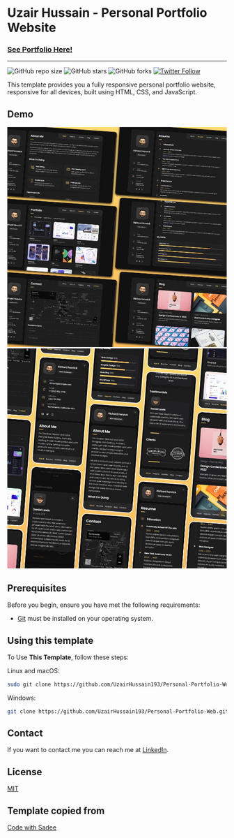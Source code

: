 # Uzair Hussain - Personal Portfolio Website

### [See Portfolio Here!](https://uzairhussain.tech/)

---
![GitHub repo size](https://img.shields.io/github/repo-size/UzairHussain193/Personal-Portfolio-Web)
![GitHub stars](https://img.shields.io/github/stars/UzairHussain193/Personal-Portfolio-Web?style=social)
![GitHub forks](https://img.shields.io/github/forks/UzairHussain193/Personal-Portfolio-Web?style=social)
[![Twitter Follow](https://img.shields.io/twitter/follow/uzairhussain193_?style=social)](https://twitter.com/intent/follow?screen_name=uzairhussain193_)


This template provides you a fully responsive personal portfolio website, responsive for all devices, built using HTML, CSS, and JavaScript.

## Demo

![vCard Desktop Demo](./website-demo-image/desktop.png "Desktop Demo")
![vCard Mobile Demo](./website-demo-image/mobile.png "Mobile Demo")

## Prerequisites

Before you begin, ensure you have met the following requirements:

* [Git](https://git-scm.com/downloads "Download Git") must be installed on your operating system.

## Using this template

To Use **This Template**, follow these steps:

Linux and macOS:

```bash
sudo git clone https://github.com/UzairHussain193/Personal-Portfolio-Web.git
```

Windows:

```bash
git clone https://github.com/UzairHussain193/Personal-Portfolio-Web.git
```

## Contact

If you want to contact me you can reach me at [LinkedIn](https://linkedin.com/in/uzairhussain19).

## License

[MIT](/LICENSE)

## Template copied from

[Code with Sadee](https://github.com/codewithsadee/vcard-personal-portfolio)
